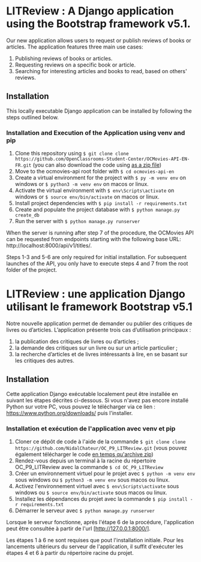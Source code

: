 # LITReview : A Django application using the Bootstrap framework v5.1.


Our new application allows users to request or publish reviews of books or articles. The application features three main use cases:

1. Publishing reviews of books or articles.
2. Requesting reviews on a specific book or article.
3. Searching for interesting articles and books to read, based on others' reviews.

## Installation

This locally executable Django application can be installed by following the steps outlined below.


### Installation and Execution of the Application using venv and pip

1. Clone this repository using `$ git clone clone https://github.com/OpenClassrooms-Student-Center/OCMovies-API-EN-FR.git` (you can also download the code using [as a zip file](https://github.com/OpenClassrooms-Student-Center/OCMovies-API-EN-FR/archive/refs/heads/master.zip))
2. Move to the ocmovies-api root folder with `$ cd ocmovies-api-en`
3. Create a virtual environment for the project with `$ py -m venv env` on windows or `$ python3 -m venv env` on macos or linux.
4. Activate the virtual environment with `$ env\Scripts\activate` on windows or `$ source env/bin/activate` on macos or linux.
5. Install project dependencies with `$ pip install -r requirements.txt`
6. Create and populate the project database with `$ python manage.py create_db`
7. Run the server with `$ python manage.py runserver`

When the server is running after step 7 of the procedure, the OCMovies API can be requested from endpoints starting with the following base URL: http://localhost:8000/api/v1/titles/.

Steps 1-3 and 5-6 are only required for initial installation. For subsequent launches of the API, you only have to execute steps 4 and 7 from the root folder of the project.


# LITReview : une application Django utilisant le framework Bootstrap v5.1

Notre nouvelle application permet de demander ou publier des critiques de livres ou d’articles. L’application présente trois cas d’utilisation principaux :

1. la publication des critiques de livres ou d’articles ;
2. la demande des critiques sur un livre ou sur un article particulier ;
3. la recherche d’articles et de livres intéressants à lire, en se basant sur les critiques des autres.

## Installation

Cette application Django exécutable localement peut être installée en suivant les étapes décrites ci-dessous. Si vous n'avez pas encore installé Python sur votre PC, vous pouvez le télécharger via ce lien : https://www.python.org/downloads/ puis l'installer.

### Installation et exécution de l'application avec venv et pip

1. Cloner ce dépôt de code à l'aide de la commande `$ git clone clone https://github.com/NidalChateur/OC_P9_LITReview.git` (vous pouvez également télécharger le code [en temps qu'archive zip](https://github.com/NidalChateur/OC_P9_LITReview/archive/refs/heads/main.zip))
2. Rendez-vous depuis un terminal à la racine du répertoire OC_P9_LITReview avec la commande `$ cd OC_P9_LITReview`
3. Créer un environnement virtuel pour le projet avec `$ python -m venv env` sous windows ou `$ python3 -m venv env` sous macos ou linux.
4. Activez l'environnement virtuel avec `$ env\Scripts\activate` sous windows ou `$ source env/bin/activate` sous macos ou linux.
5. Installez les dépendances du projet avec la commande `$ pip install -r requirements.txt`
6. Démarrer le serveur avec `$ python manage.py runserver`

Lorsque le serveur fonctionne, après l'étape 6 de la procédure, l'application peut être consultée à partir de l'url [http://127.0.0.1:8000/].

Les étapes 1 à 6 ne sont requises que pout l'installation initiale. Pour les lancements ultérieurs du serveur de l'application, il suffit d'exécuter les étapes 4 et 6 à partir du répertoire racine du projet.
